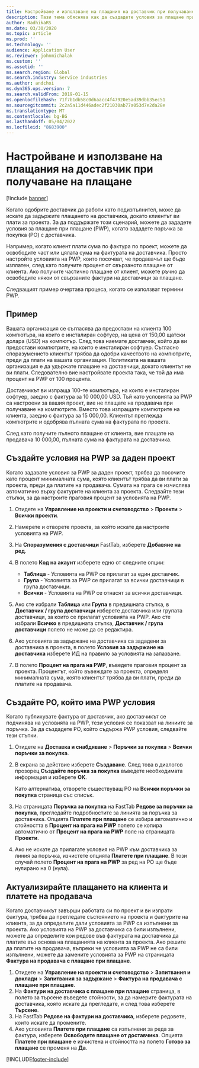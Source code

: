 ```yaml
---
title: Настройване и използване на плащания на доставчик при получаване на плащане
description: Тази тема обяснява как да създадете условия за плащане при плащане (PWP), така че да можете да освободите частични плащания от доставчици въз основа на плащания от клиенти.
author: RadhikaRS
ms.date: 03/30/2020
ms.topic: article
ms.prod: ''
ms.technology: ''
audience: Application User
ms.reviewer: johnmichalak
ms.custom: ''
ms.assetid: ''
ms.search.region: Global
ms.search.industry: Service industries
ms.author: andchoi
ms.dyn365.ops.version: 7
ms.search.validFrom: 2019-01-15
ms.openlocfilehash: 71f7b1db58c0d6aacc4f47920e5ad39dbb35ec51
ms.sourcegitcommit: 2c2a5a11d446adec2f21030ab77a053d7e2da28e
ms.translationtype: MT
ms.contentlocale: bg-BG
ms.lasthandoff: 05/04/2022
ms.locfileid: "8683900"
---
```

# <a name="set-up-and-use-pay-when-paid-vendor-payments"></a>Настройване и използване на плащания на доставчик при получаване на плащане

[!include [banner](../includes/banner.md)]

Когато одобрите доставчик да работи като подизпълнител, може да искате да задържите плащането на доставчика, докато клиентът ви плати за проекта. За да поддържате този сценарий, можете да зададете условия за плащане при плащане (PWP), когато зададете поръчка за покупка (PO) с доставчика.

Например, когато клиент плати сума по фактура по проект, можете да освободите част или цялата сума на фактурата на доставчика. Просто настройте условията на PWP, които посочват, че продавачът ще бъде изплатен, след като получите процент от свързаното плащане от клиента. Ако получите частично плащане от клиент, можете ръчно да освободите някои от свързаните фактури на доставчици за плащане.

Следващият пример очертава процеса, когато се използват термини PWP.

## <a name="example"></a>Пример

Вашата организация се съгласява да предостави на клиента 100 компютъра, на които е инсталиран софтуер, на цена от 150,00 щатски долара (USD) на компютър. След това наемате доставчик, който да ви предостави компютрите, на които е инсталиран софтуер. Съгласно споразумението клиентът трябва да одобри качеството на компютрите, преди да плати на вашата организация. Политиката на вашата организация е да удържате плащане на доставчици, докато клиентът не ви плати. Следователно вие настройвате проекта така, че той да има процент на PWP от 100 процента.

Доставчикът ви изпраща 100-те компютъра, на които е инсталиран софтуер, заедно с фактура за 10 000,00 USD. Тъй като условията за PWP са настроени за вашия проект, вие не плащате на продавача при получаване на компютрите. Вместо това изпращате компютрите на клиента, заедно с фактура за 15 000,00. Клиентът преглежда компютрите и одобрява пълната сума на фактурата по проекта.

След като получите пълното плащане от клиента, вие плащате на продавача 10 000,00, пълната сума на фактурата на доставчика.

## <a name="set-up-pwp-terms-for-a-project"></a>Създайте условия на PWP за даден проект

Когато задавате условия за PWP за даден проект, трябва да посочите като процент минималната сума, която клиентът трябва да ви плати за проекта, преди да платите на продавача. Сумата на прага се изчислява автоматично върху фактурите на клиента за проекта. Следвайте тези стъпки, за да настроите праговия процент за условията на PWP.

1. Отидете на **Управление на проекти и счетоводство** \> **Проекти** \> **Всички проекти**.
2. Намерете и отворете проекта, за който искате да настроите условията на PWP.
3. На **Споразумения с доставчици** FastTab, изберете **Добавяне на ред**.
3. В полето **Код на акаунт** изберете едно от следните опции:

    - **Таблица** - Условията на PWP се прилагат за един доставчик.
    - **Група** - Условията за PWP се прилагат за всички доставчици в група доставчици.
    - **Всички** - Условията на PWP се отнасят за всички доставчици.

4. Ако сте избрали **Таблица** или **Група** в предишната стъпка, в **Доставчик / група доставчици** изберете доставчика или групата доставчици, за които се прилагат условията на PWP. Ако сте избрали **Всичко** в предишната стъпка, **Доставчик / група доставчици** полето не може да се редактира.
5. Ако условията за задържане на доставчика са зададени за доставчика в проекта, в полето **Условия за задържане на доставчика** изберете ИД на правило за условията на запазване.
6. В полето **Процент на прага на PWP**, въведете праговия процент за проекта. Процентът, който въвеждате за проекта, определя минималната сума, която клиентът трябва да ви плати, преди да платите на продавача.

## <a name="create-a-po-that-has-pwp-terms"></a>Създайте PO, който има PWP условия

Когато публикувате фактура от доставчик, ако доставчикът се подчинява на условията на PWP, тези условия се показват на линиите за поръчка. За да създадете PO, който съдържа PWP условия, следвайте тези стъпки.

1. Отидете на **Доставка и снабдяване** \> **Поръчки за покупка** \> **Всички поръчки за покупка**.
2. В екрана за действие изберете **Създаване**. След това в диалогов прозорец **Създайте поръчка за покупка** въведете необходимата информация и изберете **ОК**.

    Като алтернатива, отворете съществуващ PO на **Всички поръчки за покупка** страница със списък.

4. На страницата **Поръчка за покупка** на FastTab **Редове за поръчки за покупка**, прегледайте подробностите за линията за поръчка за доставчика. Опцията **Платете при плащане** се избира автоматично и стойността в **Процент на прага на PWP** полето се копира автоматично от **Процент на прага на PWP** поле на страницата **Проекти**.
6. Ако не искате да прилагате условия на PWP към доставчика за линия за поръчка, изчистете опцията **Платете при плащане**. В този случай полето **Процент на прага на PWP** за ред на PO ще бъде нулирано на 0 (нула).

## <a name="update-a-customer-payment-and-pay-the-vendor"></a>Актуализирайте плащането на клиента и платете на продавача

Когато доставчикът завърши работата си по проект и ви изпрати фактура, трябва да прегледате състоянието на проекта и фактурите на клиента, за да определите дали условията за PWP са изпълнени за проекта. Ако условията на PWP за доставчика са били изпълнени, можете да определите кои редове във фактурата на доставчика да платите въз основа на плащанията на клиента за проекта. Ако решите да платите на продавача, въпреки че условията за PWP не са били изпълнени, можете да замените условията за PWP на страницата **Фактура на продавача с плащане при плащане**.

1. Отидете на **Управление на проекти и счетоводство** \> **Запитвания и доклади** \> **Запитвания за задържане** \> **Фактура на продавача с плащане при плащане**.
2. На **Фактури на доставчика с плащане при плащане** страница, в полето за търсене въведете стойности, за да намерите фактурата на доставчика, която искате да прегледате, и след това изберете **Търсене**.
3. На FastTab **Редове на фактури на доставчика**, изберете редовете, които искате да промените.
4. Ако условията **Платете при плащане** са изпълнени за реда за фактура, изберете **Освободете плащане от доставчика**. Опцията **Платете при плащане** е изчистена и стойността на полето **Готово за плащане** се променя на **Да**.


[!INCLUDE[footer-include](../includes/footer-banner.md)]